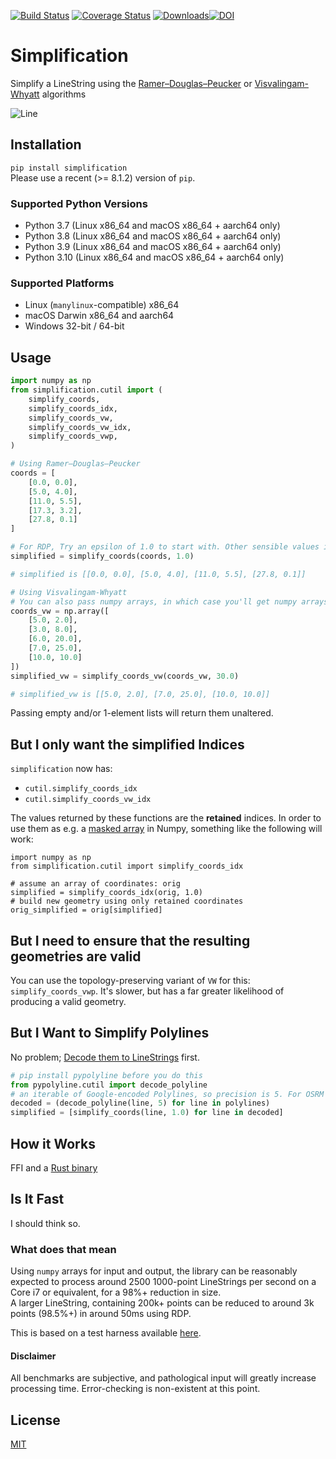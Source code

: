 [![Build Status](https://github.com/urschrei/simplification/actions/workflows/wheels.yml/badge.svg)](https://github.com/urschrei/simplification/actions/workflows/wheels.yml) [![Coverage Status](https://coveralls.io/repos/github/urschrei/simplification/badge.svg?branch=master)](https://coveralls.io/github/urschrei/simplification?branch=master) [![Downloads](https://pepy.tech/badge/simplification)](https://pepy.tech/project/simplification)[![DOI](https://zenodo.org/badge/65199659.svg)](https://zenodo.org/badge/latestdoi/65199659)

# Simplification
Simplify a LineString using the [Ramer–Douglas–Peucker](https://en.wikipedia.org/wiki/Ramer–Douglas–Peucker_algorithm) or [Visvalingam-Whyatt](https://bost.ocks.org/mike/simplify/) algorithms

![Line](https://cdn.rawgit.com/urschrei/rdp/6c84264fd9cdc0b8fdf974fc98e51fea4834ed05/rdp.svg)  

## Installation
`pip install simplification`  
Please use a recent (>= 8.1.2) version of `pip`.

### Supported Python Versions
- Python 3.7 (Linux x86_64 and macOS x86_64 + aarch64 only)
- Python 3.8 (Linux x86_64 and macOS x86_64 + aarch64 only)
- Python 3.9 (Linux x86_64 and macOS x86_64 + aarch64 only)
- Python 3.10 (Linux x86_64 and macOS x86_64 + aarch64 only)

### Supported Platforms
- Linux (`manylinux`-compatible) x86_64
- macOS Darwin x86_64 and aarch64
- Windows 32-bit / 64-bit

## Usage
```python
import numpy as np
from simplification.cutil import (
    simplify_coords,
    simplify_coords_idx,
    simplify_coords_vw,
    simplify_coords_vw_idx,
    simplify_coords_vwp,
)

# Using Ramer–Douglas–Peucker
coords = [
    [0.0, 0.0],
    [5.0, 4.0],
    [11.0, 5.5],
    [17.3, 3.2],
    [27.8, 0.1]
]

# For RDP, Try an epsilon of 1.0 to start with. Other sensible values include 0.01, 0.001
simplified = simplify_coords(coords, 1.0)

# simplified is [[0.0, 0.0], [5.0, 4.0], [11.0, 5.5], [27.8, 0.1]]

# Using Visvalingam-Whyatt
# You can also pass numpy arrays, in which case you'll get numpy arrays back
coords_vw = np.array([
    [5.0, 2.0],
    [3.0, 8.0],
    [6.0, 20.0],
    [7.0, 25.0],
    [10.0, 10.0]
])
simplified_vw = simplify_coords_vw(coords_vw, 30.0)

# simplified_vw is [[5.0, 2.0], [7.0, 25.0], [10.0, 10.0]]
```

Passing empty and/or 1-element lists will return them unaltered.

## But I only want the simplified **Indices**
`simplification` now has:

- `cutil.simplify_coords_idx`
- `cutil.simplify_coords_vw_idx`

The values returned by these functions are the **retained** indices. In order to use them as e.g. a [masked array](https://docs.scipy.org/doc/numpy/reference/maskedarray.generic.html#what-is-a-masked-array) in Numpy, something like the following will work:

    import numpy as np
    from simplification.cutil import simplify_coords_idx

    # assume an array of coordinates: orig
    simplified = simplify_coords_idx(orig, 1.0)
    # build new geometry using only retained coordinates
    orig_simplified = orig[simplified]


## But I need to ensure that the resulting geometries are valid
You can use the topology-preserving variant of `VW` for this: `simplify_coords_vwp`. It's slower, but has a far greater likelihood of producing a valid geometry.


## But I Want to Simplify Polylines
No problem; [Decode them to LineStrings](https://github.com/urschrei/pypolyline) first.

``` python
# pip install pypolyline before you do this
from pypolyline.cutil import decode_polyline
# an iterable of Google-encoded Polylines, so precision is 5. For OSRM &c., it's 6
decoded = (decode_polyline(line, 5) for line in polylines)
simplified = [simplify_coords(line, 1.0) for line in decoded]
```

## How it Works
FFI and a [Rust binary](https://github.com/urschrei/rdp)

## Is It Fast
I should think so.
### What does that mean
Using `numpy` arrays for input and output, the library can be reasonably expected to process around 2500 1000-point LineStrings per second on a Core i7 or equivalent, for a 98%+ reduction in size.  
A larger LineString, containing 200k+ points can be reduced to around 3k points (98.5%+) in around 50ms using RDP.

This is based on a test harness available [here](benchmark_runner.py).
#### Disclaimer
All benchmarks are subjective, and pathological input will greatly increase processing time. Error-checking is non-existent at this point.

## License
[MIT](license.txt)
